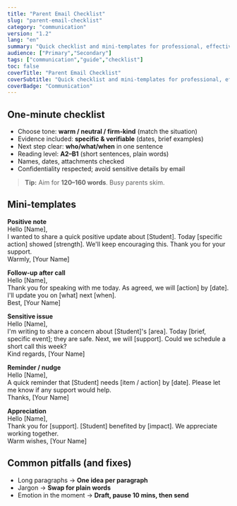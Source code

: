 ```yaml
---
title: "Parent Email Checklist"
slug: "parent-email-checklist"
category: "communication"
version: "1.2"
lang: "en"
summary: "Quick checklist and mini-templates for professional, effective parent communication."
audience: ["Primary","Secondary"]
tags: ["communication","guide","checklist"]
toc: false
coverTitle: "Parent Email Checklist"
coverSubtitle: "Quick checklist and mini-templates for professional, effective parent communication."
coverBadge: "Communication"
---
```


## One-minute checklist
- Choose tone: **warm / neutral / firm-kind** (match the situation)
- Evidence included: **specific & verifiable** (dates, brief examples)
- Next step clear: **who/what/when** in one sentence
- Reading level: **A2–B1** (short sentences, plain words)
- Names, dates, attachments checked
- Confidentiality respected; avoid sensitive details by email

> **Tip:** Aim for **120–160 words**. Busy parents skim.

## Mini-templates
**Positive note**  
Hello [Name],  
I wanted to share a quick positive update about [Student]. Today [specific action] showed [strength]. We'll keep encouraging this. Thank you for your support.  
Warmly, [Your Name]

**Follow-up after call**  
Hello [Name],  
Thank you for speaking with me today. As agreed, we will [action] by [date]. I'll update you on [what] next [when].  
Best, [Your Name]

**Sensitive issue**  
Hello [Name],  
I'm writing to share a concern about [Student]'s [area]. Today [brief, specific event]; they are safe. Next, we will [support]. Could we schedule a short call this week?  
Kind regards, [Your Name]

**Reminder / nudge**  
Hello [Name],  
A quick reminder that [Student] needs [item / action] by [date]. Please let me know if any support would help.  
Thanks, [Your Name]

**Appreciation**  
Hello [Name],  
Thank you for [support]. [Student] benefited by [impact]. We appreciate working together.  
Warm wishes, [Your Name]

## Common pitfalls (and fixes)
- Long paragraphs → **One idea per paragraph**
- Jargon → **Swap for plain words**
- Emotion in the moment → **Draft, pause 10 mins, then send**